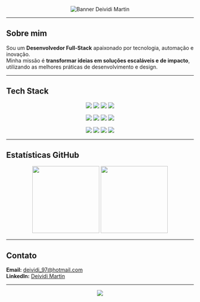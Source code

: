 

<!-- Banner profissional -->
<p align="center">
  <img src="https://capsule-render.vercel.app/api?type=waving&color=0:2b5876,100:4e4376&height=150&section=header&text=Deividi%20Martin&fontSize=36&fontAlignY=35&desc=Desenvolvedor%20Full%20Stack&descAlignY=55&descAlign=50" alt="Banner Deividi Martin">
</p>

---

## Sobre mim 

Sou um **Desenvolvedor Full-Stack** apaixonado por tecnologia, automação e inovação.  
Minha missão é **transformar ideias em soluções escaláveis e de impacto**, utilizando as melhores práticas de desenvolvimento e design.

---

## Tech Stack

<p align="center">
  <!-- Front-end -->
  <img src="https://img.shields.io/badge/HTML5-E34F26?style=for-the-badge&logo=html5&logoColor=white" />
  <img src="https://img.shields.io/badge/CSS3-1572B6?style=for-the-badge&logo=css3&logoColor=white" />
  <img src="https://img.shields.io/badge/JavaScript-F7DF1E?style=for-the-badge&logo=javascript&logoColor=black" />
  <img src="https://img.shields.io/badge/React-20232A?style=for-the-badge&logo=react&logoColor=61DAFB" />
</p>
<p align="center">
  <!-- Back-end -->
  <img src="https://img.shields.io/badge/Java-ED8B00?style=for-the-badge&logo=java&logoColor=white" />
  <img src="https://img.shields.io/badge/Spring-6DB33F?style=for-the-badge&logo=spring&logoColor=white" />
  <img src="https://img.shields.io/badge/Node.js-43853D?style=for-the-badge&logo=node.js&logoColor=white" />
  <img src="https://img.shields.io/badge/MySQL-005C84?style=for-the-badge&logo=mysql&logoColor=white" />
</p>
<p align="center">
  <!-- DevOps / Outros -->
  <img src="https://img.shields.io/badge/Git-F05032?style=for-the-badge&logo=git&logoColor=white" />
  <img src="https://img.shields.io/badge/GitHub%20Actions-2088FF?style=for-the-badge&logo=github-actions&logoColor=white" />
  <img src="https://img.shields.io/badge/Docker-2496ED?style=for-the-badge&logo=docker&logoColor=white" />
  <img src="https://img.shields.io/badge/Linux-FCC624?style=for-the-badge&logo=linux&logoColor=black" />
</p>

---

## Estatísticas GitHub

<p align="center">
  <img height="180em" src="https://github-readme-stats.vercel.app/api?username=DeividiMartin&show_icons=true&theme=radical&include_all_commits=true&count_private=true"/>
  <img height="180em" src="https://github-readme-stats.vercel.app/api/top-langs/?username=DeividiMartin&layout=compact&langs_count=7&theme=radical"/>
</p>

---

## Contato

**Email:** deividi_97@hotmail.com  
**LinkedIn:** [Deividi Martin](https://www.linkedin.com/in/deividi-martin-4b02391a3/)  

---

<p align="center">
  <img src="https://capsule-render.vercel.app/api?type=waving&color=0:2b5876,100:4e4376&height=100&section=footer"/>
</p>
